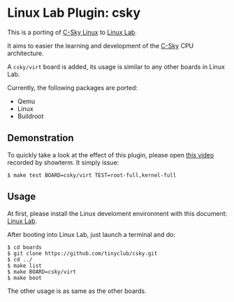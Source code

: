 
# Linux Lab Plugin: csky

This is a porting of [C-Sky Linux](https://github.com/c-sky) to [Linux Lab](https://github.com/tinyclub/linux-lab).

It aims to easier the learning and development of the [C-Sky](https://c-sky.github.io) CPU architecture.

A `csky/virt` board is added, its usage is similar to any other boards in Linux Lab.

Currently, the following packages are ported:

- Qemu
- Linux
- Buildroot

## Demonstration

To quickly take a look at the effect of this plugin, please open [this video](http://showterm.io/90d11debc3e51bb56d274) recorded by showterm. It simply issue:

    $ make test BOARD=csky/virt TEST=root-full,kernel-full

## Usage

At first, please install the Linux develoment environment with this document: [Linux Lab](https://github.com/tinyclub/linux-lab).

After booting into Linux Lab, just launch a terminal and do:

    $ cd boards
    $ git clone https://github.com/tinyclub/csky.git
    $ cd ../
    $ make list
    $ make BOARD=csky/virt
    $ make boot

The other usage is as same as the other boards.
